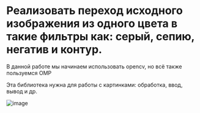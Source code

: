 # Реализовать переход исходного изображения из одного цвета в такие фильтры как: серый, сепию, негатив и контур.

В данной работе мы начинаем использовать opencv, но всё также пользуемся OMP

Эта библиотека нужна для работы с картинками: обработка, ввод, вывод и др.

![image](https://github.com/moodestroyer/lab6_opv/assets/82328325/a80ac502-1e25-42b2-8804-9e478388a8ad)
